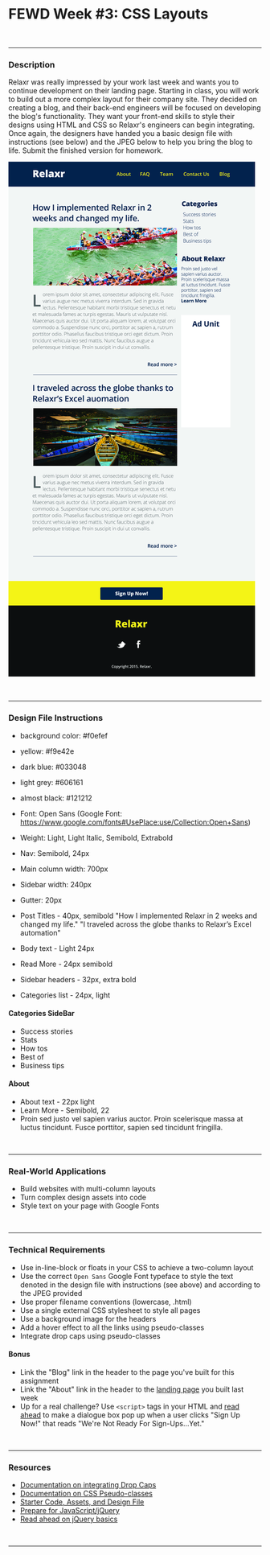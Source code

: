 # FEWD Week #3: CSS Layouts


<br>

---


### Description 


Relaxr was really impressed by your work last week and wants you to continue development on their landing page. Starting in class, you will work to build out a more complex layout for their company site. They decided on creating a blog, and their back-end engineers will be focused on developing the blog's functionality. They want your front-end skills to style their designs using HTML and CSS so Relaxr's engineers can begin integrating. Once again, the designers have handed you a basic design file with instructions (see below) and the JPEG below to help you bring the blog to life. Submit the finished version for homework.

![Relaxr Blog](./relaxr_blog.jpg)

<br>

---

### Design File Instructions

* background color: #f0efef
* yellow: #f9e42e
* dark blue: #033048
* light grey: #606161
* almost black: #121212

* Font: Open Sans (Google Font: https://www.google.com/fonts#UsePlace:use/Collection:Open+Sans)
* Weight: Light, Light Italic, Semibold, Extrabold

* Nav: Semibold, 24px

* Main column width: 700px
* Sidebar width: 240px
* Gutter: 20px

* Post Titles - 40px, semibold
"How I implemented Relaxr in 2 weeks and changed my life."
"I traveled across the globe thanks to Relaxr’s Excel automation"

* Body text - Light 24px
* Read More - 24px semibold

* Sidebar headers - 32px, extra bold
* Categories list - 24px, light

#### Categories SideBar
* Success stories
* Stats
* How tos
* Best of
* Business tips

#### About
* About text - 22px light
* Learn More - Semibold, 22
* Proin sed justo vel sapien varius auctor. Proin scelerisque massa at luctus tincidunt. Fusce porttitor, sapien sed tincidunt fringilla.


<br>

---

### Real-World Applications

- Build websites with multi-column layouts
- Turn complex design assets into code
- Style text on your page with Google Fonts

<br>

---


### Technical Requirements 

- Use in-line-block or floats in your CSS to achieve a two-column layout
- Use the correct ```Open Sans``` Google Font typeface to style the text denoted in the design file with instructions (see above) and according to the JPEG provided
- Use proper filename conventions (lowercase, .html)
- Use a single external CSS stylesheet to style all pages
- Use a background image for the headers
- Add a hover effect to all the links using pseudo-classes
- Integrate drop caps using pseudo-classes


#### Bonus
- Link the "Blog" link in the header to the page you've built for this assignment
- Link the "About" link in the header to the [landing page](../../Week_02_Styling/Assignment/starter_code/images/relaxr_landing.jpg) you built last week
- Up for a real challenge? Use ```<script>``` tags in your HTML and [read ahead](https://learn.jquery.com/events/event-basics/) to make a dialogue box pop up when a user clicks "Sign Up Now!" that reads "We're Not Ready For Sign-Ups...Yet."

<br>

---

### Resources

- [Documentation on integrating Drop Caps](https://css-tricks.com/snippets/css/drop-caps/)
- [Documentation on CSS Pseudo-classes](http://www.w3schools.com/CSS/CSS_pseudo_classes.asp)
- [Starter Code, Assets, and Design File](starter_code/)
- [Prepare for JavaScript/jQuery](https://generalassemb.ly/online/videos/what-can-you-do-with-javascript)
- [Read ahead on jQuery basics](https://learn.jquery.com/events/event-basics/)

<br>

---